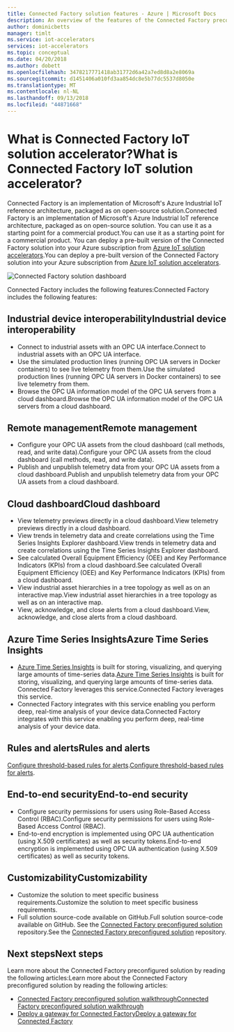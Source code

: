 ```yaml
---
title: Connected Factory solution features - Azure | Microsoft Docs
description: An overview of the features of the Connected Factory preconfigured solution.
author: dominicbetts
manager: timlt
ms.service: iot-accelerators
services: iot-accelerators
ms.topic: conceptual
ms.date: 04/20/2018
ms.author: dobett
ms.openlocfilehash: 3478217771418ab31772d6a42a7ed8d8a2e8069a
ms.sourcegitcommit: d1451406a010fd3aa854dc8e5b77dc5537d8050e
ms.translationtype: MT
ms.contentlocale: nl-NL
ms.lasthandoff: 09/13/2018
ms.locfileid: "44871668"
---
```

# <a name="what-is-connected-factory-iot-solution-accelerator"></a><span data-ttu-id="d26e9-103">What is Connected Factory IoT solution accelerator?</span><span class="sxs-lookup"><span data-stu-id="d26e9-103">What is Connected Factory IoT solution accelerator?</span></span>

<span data-ttu-id="d26e9-104">Connected Factory is an implementation of Microsoft's Azure Industrial IoT reference architecture, packaged as on open-source solution.</span><span class="sxs-lookup"><span data-stu-id="d26e9-104">Connected Factory is an implementation of Microsoft's Azure Industrial IoT reference architecture, packaged as on open-source solution.</span></span> <span data-ttu-id="d26e9-105">You can use it as a starting point for a commercial product.</span><span class="sxs-lookup"><span data-stu-id="d26e9-105">You can use it as a starting point for a commercial product.</span></span> <span data-ttu-id="d26e9-106">You can deploy a pre-built version of the Connected Factory solution into your Azure subscription from [Azure IoT solution accelerators](https://www.azureiotsolutions.com/#solutions/types/CF).</span><span class="sxs-lookup"><span data-stu-id="d26e9-106">You can deploy a pre-built version of the Connected Factory solution into your Azure subscription from [Azure IoT solution accelerators](https://www.azureiotsolutions.com/#solutions/types/CF).</span></span>

![Connected Factory solution dashboard](./media/iot-accelerators-connected-factory-features/dashboard.png)

<span data-ttu-id="d26e9-108">Connected Factory includes the following features:</span><span class="sxs-lookup"><span data-stu-id="d26e9-108">Connected Factory includes the following features:</span></span>

## <a name="industrial-device-interoperability"></a><span data-ttu-id="d26e9-109">Industrial device interoperability</span><span class="sxs-lookup"><span data-stu-id="d26e9-109">Industrial device interoperability</span></span>

- <span data-ttu-id="d26e9-110">Connect to industrial assets with an OPC UA interface.</span><span class="sxs-lookup"><span data-stu-id="d26e9-110">Connect to industrial assets with an OPC UA interface.</span></span>
- <span data-ttu-id="d26e9-111">Use the simulated production lines (running OPC UA servers in Docker containers) to see live telemetry from them.</span><span class="sxs-lookup"><span data-stu-id="d26e9-111">Use the simulated production lines (running OPC UA servers in Docker containers) to see live telemetry from them.</span></span>
- <span data-ttu-id="d26e9-112">Browse the OPC UA information model of the OPC UA servers from a cloud dashboard.</span><span class="sxs-lookup"><span data-stu-id="d26e9-112">Browse the OPC UA information model of the OPC UA servers from a cloud dashboard.</span></span>

## <a name="remote-management"></a><span data-ttu-id="d26e9-113">Remote management</span><span class="sxs-lookup"><span data-stu-id="d26e9-113">Remote management</span></span>

- <span data-ttu-id="d26e9-114">Configure your OPC UA assets from the cloud dashboard (call methods, read, and write data).</span><span class="sxs-lookup"><span data-stu-id="d26e9-114">Configure your OPC UA assets from the cloud dashboard (call methods, read, and write data).</span></span>
- <span data-ttu-id="d26e9-115">Publish and unpublish telemetry data from your OPC UA assets from a cloud dashboard.</span><span class="sxs-lookup"><span data-stu-id="d26e9-115">Publish and unpublish telemetry data from your OPC UA assets from a cloud dashboard.</span></span>

## <a name="cloud-dashboard"></a><span data-ttu-id="d26e9-116">Cloud dashboard</span><span class="sxs-lookup"><span data-stu-id="d26e9-116">Cloud dashboard</span></span>

- <span data-ttu-id="d26e9-117">View telemetry previews directly in a cloud dashboard.</span><span class="sxs-lookup"><span data-stu-id="d26e9-117">View telemetry previews directly in a cloud dashboard.</span></span>
- <span data-ttu-id="d26e9-118">View trends in telemetry data and create correlations using the Time Series Insights Explorer dashboard.</span><span class="sxs-lookup"><span data-stu-id="d26e9-118">View trends in telemetry data and create correlations using the Time Series Insights Explorer dashboard.</span></span>
- <span data-ttu-id="d26e9-119">See calculated Overall Equipment Efficiency (OEE) and Key Performance Indicators (KPIs) from a cloud dashboard.</span><span class="sxs-lookup"><span data-stu-id="d26e9-119">See calculated Overall Equipment Efficiency (OEE) and Key Performance Indicators (KPIs) from a cloud dashboard.</span></span>
- <span data-ttu-id="d26e9-120">View industrial asset hierarchies in a tree topology as well as on an interactive map.</span><span class="sxs-lookup"><span data-stu-id="d26e9-120">View industrial asset hierarchies in a tree topology as well as on an interactive map.</span></span>
- <span data-ttu-id="d26e9-121">View, acknowledge, and close alerts from a cloud dashboard.</span><span class="sxs-lookup"><span data-stu-id="d26e9-121">View, acknowledge, and close alerts from a cloud dashboard.</span></span>

## <a name="azure-time-series-insights"></a><span data-ttu-id="d26e9-122">Azure Time Series Insights</span><span class="sxs-lookup"><span data-stu-id="d26e9-122">Azure Time Series Insights</span></span>

- <span data-ttu-id="d26e9-123">[Azure Time Series Insights](../time-series-insights/time-series-insights-overview.md) is built for storing, visualizing, and querying large amounts of time-series data.</span><span class="sxs-lookup"><span data-stu-id="d26e9-123">[Azure Time Series Insights](../time-series-insights/time-series-insights-overview.md) is built for storing, visualizing, and querying large amounts of time-series data.</span></span> <span data-ttu-id="d26e9-124">Connected Factory leverages this service.</span><span class="sxs-lookup"><span data-stu-id="d26e9-124">Connected Factory leverages this service.</span></span>
- <span data-ttu-id="d26e9-125">Connected Factory integrates with this service enabling you perform deep, real-time analysis of your device data.</span><span class="sxs-lookup"><span data-stu-id="d26e9-125">Connected Factory integrates with this service enabling you perform deep, real-time analysis of your device data.</span></span>

## <a name="rules-and-alerts"></a><span data-ttu-id="d26e9-126">Rules and alerts</span><span class="sxs-lookup"><span data-stu-id="d26e9-126">Rules and alerts</span></span>

<span data-ttu-id="d26e9-127">[Configure threshold-based rules for alerts](iot-accelerators-connected-factory-configure.md).</span><span class="sxs-lookup"><span data-stu-id="d26e9-127">[Configure threshold-based rules for alerts](iot-accelerators-connected-factory-configure.md).</span></span>

## <a name="end-to-end-security"></a><span data-ttu-id="d26e9-128">End-to-end security</span><span class="sxs-lookup"><span data-stu-id="d26e9-128">End-to-end security</span></span>

- <span data-ttu-id="d26e9-129">Configure security permissions for users using Role-Based Access Control (RBAC).</span><span class="sxs-lookup"><span data-stu-id="d26e9-129">Configure security permissions for users using Role-Based Access Control (RBAC).</span></span>
- <span data-ttu-id="d26e9-130">End-to-end encryption is implemented using OPC UA authentication (using X.509 certificates) as well as security tokens.</span><span class="sxs-lookup"><span data-stu-id="d26e9-130">End-to-end encryption is implemented using OPC UA authentication (using X.509 certificates) as well as security tokens.</span></span>

## <a name="customizability"></a><span data-ttu-id="d26e9-131">Customizability</span><span class="sxs-lookup"><span data-stu-id="d26e9-131">Customizability</span></span>

- <span data-ttu-id="d26e9-132">Customize the solution to meet specific business requirements.</span><span class="sxs-lookup"><span data-stu-id="d26e9-132">Customize the solution to meet specific business requirements.</span></span>
- <span data-ttu-id="d26e9-133">Full solution source-code available on GitHub.</span><span class="sxs-lookup"><span data-stu-id="d26e9-133">Full solution source-code available on GitHub.</span></span> <span data-ttu-id="d26e9-134">See the [Connected Factory preconfigured solution](https://github.com/Azure/azure-iot-connected-factory) repository.</span><span class="sxs-lookup"><span data-stu-id="d26e9-134">See the [Connected Factory preconfigured solution](https://github.com/Azure/azure-iot-connected-factory) repository.</span></span>

## <a name="next-steps"></a><span data-ttu-id="d26e9-135">Next steps</span><span class="sxs-lookup"><span data-stu-id="d26e9-135">Next steps</span></span>

<span data-ttu-id="d26e9-136">Learn more about the Connected Factory preconfigured solution by reading the following articles:</span><span class="sxs-lookup"><span data-stu-id="d26e9-136">Learn more about the Connected Factory preconfigured solution by reading the following articles:</span></span>

* [<span data-ttu-id="d26e9-137">Connected Factory preconfigured solution walkthrough</span><span class="sxs-lookup"><span data-stu-id="d26e9-137">Connected Factory preconfigured solution walkthrough</span></span>](iot-accelerators-connected-factory-sample-walkthrough.md)
* [<span data-ttu-id="d26e9-138">Deploy a gateway for Connected Factory</span><span class="sxs-lookup"><span data-stu-id="d26e9-138">Deploy a gateway for Connected Factory</span></span>]( iot-accelerators-connected-factory-gateway-deployment.md)
